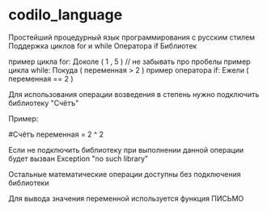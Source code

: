 # codilo_language
Простейший процедурный язык программирования с русским стилем 
Поддержка циклов for и while
Оператора if
Библиотек

пример цикла for:
Доколе ( 1 , 5 ) // не забывать про пробелы
пример цикла while:
Покуда ( переменная > 2 )
пример оператора if:
Ежели ( переменная == 2 )


Для использования операции возведения в степень нужно подключить библиотеку "Счётъ"

Пример:

#Счётъ
переменная = 2 ^ 2

Если не подключить библиотеку при выполнении данной операции  будет вызван Exception "no such library"

Остальные математические операции доступны без подключения библиотеки

Для вывода значения переменной используется функция ПИСЬМО
